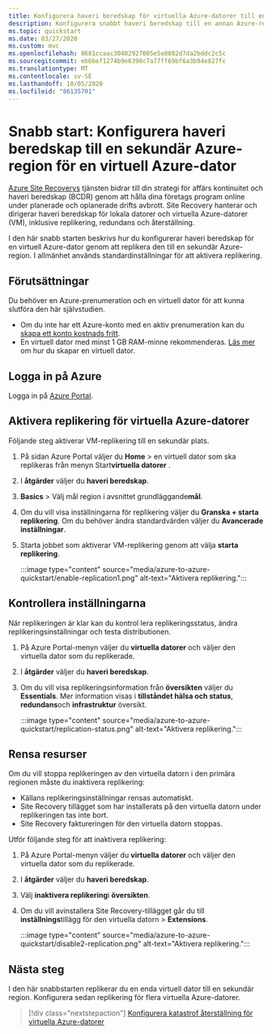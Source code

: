 ```yaml
---
title: Konfigurera haveri beredskap för virtuella Azure-datorer till en sekundär region med Azure Site Recovery
description: Konfigurera snabbt haveri beredskap till en annan Azure-region för en virtuell Azure-dator med hjälp av tjänsten Azure Site Recovery.
ms.topic: quickstart
ms.date: 03/27/2020
ms.custom: mvc
ms.openlocfilehash: 8681ccaac30402927005e5e8802d7da2bddc2c5c
ms.sourcegitcommit: eb6bef1274b9e6390c7a77ff69bf6a3b94e827fc
ms.translationtype: MT
ms.contentlocale: sv-SE
ms.lasthandoff: 10/05/2020
ms.locfileid: "86135701"
---
```

# <a name="quickstart-set-up-disaster-recovery-to-a-secondary-azure-region-for-an-azure-vm"></a>Snabb start: Konfigurera haveri beredskap till en sekundär Azure-region för en virtuell Azure-dator

[Azure Site Recoverys](site-recovery-overview.md) tjänsten bidrar till din strategi för affärs kontinuitet och haveri beredskap (BCDR) genom att hålla dina företags program online under planerade och oplanerade drifts avbrott. Site Recovery hanterar och dirigerar haveri beredskap för lokala datorer och virtuella Azure-datorer (VM), inklusive replikering, redundans och återställning.

I den här snabb starten beskrivs hur du konfigurerar haveri beredskap för en virtuell Azure-dator genom att replikera den till en sekundär Azure-region. I allmänhet används standardinställningar för att aktivera replikering.

## <a name="prerequisites"></a>Förutsättningar

Du behöver en Azure-prenumeration och en virtuell dator för att kunna slutföra den här självstudien.

- Om du inte har ett Azure-konto med en aktiv prenumeration kan du [skapa ett konto kostnads fritt](https://azure.microsoft.com/free/?WT.mc_id=A261C142F).
- En virtuell dator med minst 1 GB RAM-minne rekommenderas. [Läs mer](../virtual-machines/windows/quick-create-portal.md) om hur du skapar en virtuell dator.

## <a name="sign-in-to-azure"></a>Logga in på Azure

Logga in på [Azure Portal](https://portal.azure.com).

## <a name="enable-replication-for-the-azure-vm"></a>Aktivera replikering för virtuella Azure-datorer

Följande steg aktiverar VM-replikering till en sekundär plats.

1. På sidan Azure Portal väljer du **Home**  >  en virtuell dator som ska replikeras från menyn Start**virtuella datorer** .
1. I **åtgärder** väljer du **haveri beredskap**.
1. **Basics**  >  Välj mål region i avsnittet grundläggande**mål**.
1. Om du vill visa inställningarna för replikering väljer du **Granska + starta replikering**. Om du behöver ändra standardvärden väljer du **Avancerade inställningar**.
1. Starta jobbet som aktiverar VM-replikering genom att välja **starta replikering**.

   :::image type="content" source="media/azure-to-azure-quickstart/enable-replication1.png" alt-text="Aktivera replikering.":::

## <a name="verify-settings"></a>Kontrollera inställningarna

När replikeringen är klar kan du kontrol lera replikeringsstatus, ändra replikeringsinställningar och testa distributionen.

1. På Azure Portal-menyn väljer du **virtuella datorer** och väljer den virtuella dator som du replikerade.
1. I **åtgärder** väljer du **haveri beredskap**.
1. Om du vill visa replikeringsinformation från **översikten** väljer du **Essentials**. Mer information visas i **tillståndet hälsa och status**, **redundans**och **infrastruktur** översikt.

   :::image type="content" source="media/azure-to-azure-quickstart/replication-status.png" alt-text="Aktivera replikering.":::

## <a name="clean-up-resources"></a>Rensa resurser

Om du vill stoppa replikeringen av den virtuella datorn i den primära regionen måste du inaktivera replikering:

- Källans replikeringsinställningar rensas automatiskt.
- Site Recovery tillägget som har installerats på den virtuella datorn under replikeringen tas inte bort.
- Site Recovery faktureringen för den virtuella datorn stoppas.

Utför följande steg för att inaktivera replikering:

1. På Azure Portal-menyn väljer du **virtuella datorer** och väljer den virtuella dator som du replikerade.
1. I **åtgärder** väljer du **haveri beredskap**.
1. Välj **inaktivera replikering**i **översikten**.
1. Om du vill avinstallera Site Recovery-tillägget går du till **inställnings**tillägg för den virtuella datorn  >  **Extensions**.

   :::image type="content" source="media/azure-to-azure-quickstart/disable2-replication.png" alt-text="Aktivera replikering.":::

## <a name="next-steps"></a>Nästa steg

I den här snabbstarten replikerar du en enda virtuell dator till en sekundär region. Konfigurera sedan replikering för flera virtuella Azure-datorer.

> [!div class="nextstepaction"]
> [Konfigurera katastrof återställning för virtuella Azure-datorer](azure-to-azure-tutorial-enable-replication.md)
